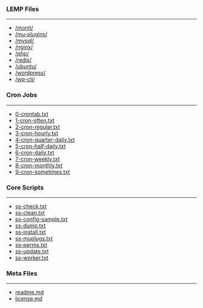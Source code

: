 ### LEMP Files

---

<ul>
<li><a href="monit/">/monit/</a></li>
<li><a href="mu-plugins/">/mu-plugins/</a></li>
<li><a href="mysql/">/mysql/</a></li>
<li><a href="nginx/">/nginx/</a></li>
<li><a href="php/">/php/</a></li>
<li><a href="redis/">/redis/</a></li>
<li><a href="ubuntu/">/ubuntu/</a></li>
<li><a href="wordpress/">/wordpress/</a></li>
<li><a href="wp-cli/">/wp-cli/</a></li>
</ul>

### Cron Jobs

---

* <a href="0-crontab.txt">0-crontab.txt</a>
* <a href="1-cron-often.txt">1-cron-often.txt</a>
* <a href="2-cron-regular.txt">2-cron-regular.txt</a>
* <a href="3-cron-hourly.txt">3-cron-hourly.txt</a>
* <a href="4-cron-quarter-daily.txt">4-cron-quarter-daily.txt</a>
* <a href="5-cron-half-daily.txt">5-cron-half-daily.txt</a>
* <a href="6-cron-daily.txt">6-cron-daily.txt</a>
* <a href="7-cron-weekly.txt">7-cron-weekly.txt</a>
* <a href="8-cron-monthly.txt">8-cron-monthly.txt</a>
* <a href="9-cron-sometimes.txt">9-cron-sometimes.txt</a>

### Core Scripts

---

* <a href="ss-check.txt">ss-check.txt</a>
* <a href="ss-clean.txt">ss-clean.txt</a>
* <a href="ss-config-sample.txt">ss-config-sample.txt</a>
* <a href="ss-dump.txt">ss-dump.txt</a>
* <a href="ss-install.txt">ss-install.txt</a>
* <a href="ss-muplugs.txt">ss-muplugs.txt</a>
* <a href="ss-perms.txt">ss-perms.txt</a>
* <a href="ss-update.txt">ss-update.txt</a>
* <a href="ss-worker.txt">ss-worker.txt</a>

### Meta Files

---

<ul>
<li><a href="readme.md">readme.md</a></li>
<li><a href="license.md">license.md</a></li>
</ul>
